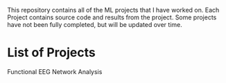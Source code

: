 This repository contains all of the ML projects that I have worked on. Each Project contains source code and results from the project. Some projects have not been fully completed, but will be updated over time.

# List of Projects
Functional EEG Network Analysis
